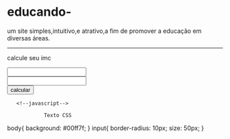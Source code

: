# educando-
um site simples,intuitivo,e atrativo,a fim de promover a educação em diversas áreas.

<!doctype html>
<html pt-br">
<head>
<meta charset="utf-8"/>
<title>calculo school</title>
<link rel="stylesheet" type="text/css" href="css.css"/>
</head>
<body>
<hr color="black">
<div id="form"/>
<form name="imc">	
    <p>calcule seu imc</p>
<input type="text" id="altura"/>
<br>
<input type="text" id="peso"/>
<br>
<input type="button" value="calcular"/>
</form>
</div>

       <!--javascript-->
<script>


</script>

</body>
</html>
    
                Texto CSS

body{
background: #00ff7f;
}
input{
border-radius: 10px;
size: 50px;
}  
